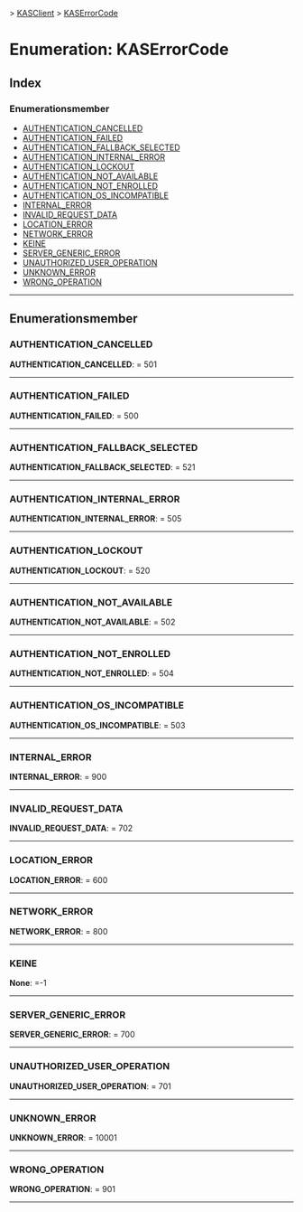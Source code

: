 [](../README.md) > [KASClient](../modules/kasclient.md) > [KASErrorCode](../enums/kasclient.kaserrorcode.md)

# <a name="enumeration-kaserrorcode"></a>Enumeration: KASErrorCode

## <a name="index"></a>Index 

### <a name="enumeration-members"></a>Enumerationsmember

* [AUTHENTICATION_CANCELLED](kasclient.kaserrorcode.md#authentication_cancelled)
* [AUTHENTICATION_FAILED](kasclient.kaserrorcode.md#authentication_failed)
* [AUTHENTICATION_FALLBACK_SELECTED](kasclient.kaserrorcode.md#authentication_fallback_selected)
* [AUTHENTICATION_INTERNAL_ERROR](kasclient.kaserrorcode.md#authentication_internal_error)
* [AUTHENTICATION_LOCKOUT](kasclient.kaserrorcode.md#authentication_lockout)
* [AUTHENTICATION_NOT_AVAILABLE](kasclient.kaserrorcode.md#authentication_not_available)
* [AUTHENTICATION_NOT_ENROLLED](kasclient.kaserrorcode.md#authentication_not_enrolled)
* [AUTHENTICATION_OS_INCOMPATIBLE](kasclient.kaserrorcode.md#authentication_os_incompatible)
* [INTERNAL_ERROR](kasclient.kaserrorcode.md#internal_error)
* [INVALID_REQUEST_DATA](kasclient.kaserrorcode.md#invalid_request_data)
* [LOCATION_ERROR](kasclient.kaserrorcode.md#location_error)
* [NETWORK_ERROR](kasclient.kaserrorcode.md#network_error)
* [KEINE](kasclient.kaserrorcode.md#none)
* [SERVER_GENERIC_ERROR](kasclient.kaserrorcode.md#server_generic_error)
* [UNAUTHORIZED_USER_OPERATION](kasclient.kaserrorcode.md#unauthorized_user_operation)
* [UNKNOWN_ERROR](kasclient.kaserrorcode.md#unknown_error)
* [WRONG_OPERATION](kasclient.kaserrorcode.md#wrong_operation)

---

## <a name="enumeration-members"></a>Enumerationsmember

<a id="authentication_cancelled"></a>

###  <a name="authenticationcancelled"></a>AUTHENTICATION_CANCELLED

**AUTHENTICATION_CANCELLED**: = 501

___

<a id="authentication_failed"></a>

###  <a name="authenticationfailed"></a>AUTHENTICATION_FAILED

**AUTHENTICATION_FAILED**: = 500

___

<a id="authentication_fallback_selected"></a>

###  <a name="authenticationfallbackselected"></a>AUTHENTICATION_FALLBACK_SELECTED

**AUTHENTICATION_FALLBACK_SELECTED**: = 521

___

<a id="authentication_internal_error"></a>

###  <a name="authenticationinternalerror"></a>AUTHENTICATION_INTERNAL_ERROR

**AUTHENTICATION_INTERNAL_ERROR**: = 505

___

<a id="authentication_lockout"></a>

###  <a name="authenticationlockout"></a>AUTHENTICATION_LOCKOUT

**AUTHENTICATION_LOCKOUT**: = 520

___

<a id="authentication_not_available"></a>

###  <a name="authenticationnotavailable"></a>AUTHENTICATION_NOT_AVAILABLE

**AUTHENTICATION_NOT_AVAILABLE**: = 502

___

<a id="authentication_not_enrolled"></a>

###  <a name="authenticationnotenrolled"></a>AUTHENTICATION_NOT_ENROLLED

**AUTHENTICATION_NOT_ENROLLED**: = 504

___

<a id="authentication_os_incompatible"></a>

###  <a name="authenticationosincompatible"></a>AUTHENTICATION_OS_INCOMPATIBLE

**AUTHENTICATION_OS_INCOMPATIBLE**: = 503

___

<a id="internal_error"></a>

###  <a name="internalerror"></a>INTERNAL_ERROR

**INTERNAL_ERROR**: = 900

___

<a id="invalid_request_data"></a>

###  <a name="invalidrequestdata"></a>INVALID_REQUEST_DATA

**INVALID_REQUEST_DATA**: = 702

___

<a id="location_error"></a>

###  <a name="locationerror"></a>LOCATION_ERROR

**LOCATION_ERROR**: = 600

___

<a id="network_error"></a>

###  <a name="networkerror"></a>NETWORK_ERROR

**NETWORK_ERROR**: = 800

___

<a id="none"></a>

###  <a name="none"></a>KEINE

**None**: =-1

___

<a id="server_generic_error"></a>

###  <a name="servergenericerror"></a>SERVER_GENERIC_ERROR

**SERVER_GENERIC_ERROR**: = 700

___

<a id="unauthorized_user_operation"></a>

###  <a name="unauthorizeduseroperation"></a>UNAUTHORIZED_USER_OPERATION

**UNAUTHORIZED_USER_OPERATION**: = 701

___

<a id="unknown_error"></a>

###  <a name="unknownerror"></a>UNKNOWN_ERROR

**UNKNOWN_ERROR**: = 10001

___

<a id="wrong_operation"></a>

###  <a name="wrongoperation"></a>WRONG_OPERATION

**WRONG_OPERATION**: = 901

___


